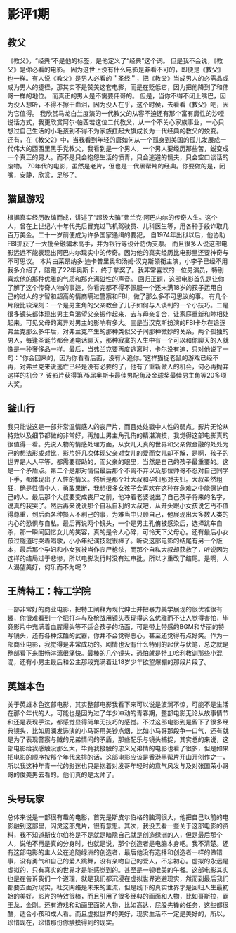 # **影评1期**
## **教父**
《教父》，“经典”不是他的标签，是他定义了“经典”这个词。 但是我不会说，《教父》是你必看的电影。 因为这世上没有什么电影是非看不可的，即便是《教父》也一样。有人说《教父》是男人必看的＂圣经＂，把《教父》当成男人的必需品或成为男人的捷径，那其实不是赞美这套电影，而是在贬低它，因为把他降到了和伟哥一样的地位。 而真正的男人是不需要伟哥的。
但是，当你不得不闭上嘴巴，因为没人想听，不得不擦干血泪，因为没人在乎，这个时侯，去看看《教父》吧，因为它值得。
我欣赏马龙白兰度演的一代教父的从容不迫还有那个富有魔性的沙哑说话方式，我更欣赏阿尔·帕西若这位二代教父，从一个不关心家族事业，一心只想过自己生活的小毛孩到不得不为家族扛起大旗成长为一代经典的教父的蜕变。
还有，在《教父2》中，当我看到年轻的唐如何从一个孤身到美国的孤儿发展成一代伟大的西西里黑手党教父，我看到是一个男人，一个男人要经历那些苦，蜕变成一个真正的男人。而不是只会抱怨生活的愤青，只会逃避的懦夫，只会空口谈话的废物。
70年代的电影，虽然是老片，但也是一代黑帮片的经典。你要做的是，闭嘴，安静，欣赏，足够了。


## **猫鼠游戏**
根据真实经历改编而成，讲述了“超级大骗”弗兰克·阿巴内尔的传奇人生。这个人，曾在上世纪六十年代先后冒充过飞机驾驶员、儿科医生等，用各种手段诈取几百万美金。二十一岁前便成为许多国家通缉的要犯， 自1974年出狱以后，他协助FBI抓获了一大批金融骗术高手，并为银行等设计防伪支票。
而且很多人说这部电影远远不能表现出阿巴内尔现实中的传奇。因为他的真实经历比电影里还要神奇与不可思议。
本片由莱昂纳多·迪卡普里奥和汤姆·汉克斯领衔主演，小李子已经不用我多介绍了，陪跑了22年奥斯卡，终于拿奖了。我非常喜欢的一位男演员，特别喜欢他的那种优雅的气质和那充满磁性的声音。
回归正题，这部电影首先是让你了解了这个传奇人物的事迹，你看完都不得不佩服一个还未满18岁的孩子运用自己的过人的才智和超高的情商瞒过警察和FBI，做了那么多不可思议的事。
有几个片段比较深刻：一个是男主角的父亲教会了儿子如何与人谈判的一个小技巧。二是很多镜头都体现出男主角渴望父亲振作起来，去与母亲复合，让家庭重新和睦相处起来。可见父母的离异对男主的影响有多大。三是当汉克斯扮演的FBI卡尔在追逐弗兰克那么多年后，对弗兰克产生的那种类似父子间那种微妙的关系，两个孤独的男人，每逢圣诞节都会通电话聊天，那种寂寞的人生中有一个可以和你聊天的人就像是一种奢侈品一样。最后，当弗兰克要再度逃离时，卡尔没有追，只对他说了一句：“你会回来的，因为你看看后面，没有人追你。”这样猫捉老鼠的游戏已经不再，对弗兰克来说逃亡已经是没有必要的了，他有了重新做人的机会，何必再抛弃这样的机会？
该影片获得第75届奥斯卡最佳男配角及金球奖最佳男主角等20多项大奖。

## **釜山行**
我只能说这是一部非常温情感人的丧尸片，而且处处戳中人性的弱点。影片无论从特效以及细节都做的非常好，再加上男主角孔侑的精湛演技，我觉得这部电影真的很值得一看。先说人物的情感处理方面，从女儿天真的世界和父亲做金融的处处为己的想法形成对比，影片好几次体现父亲对女儿的爱而女儿却不解，是啊，孩子的世界是人人平等，都需要帮助的，而父亲的眼里，当然是自己的孩子最重要的。这是一个矛盾点。第二个是那对情侣最后那个不离不弃以及那位帅哥不忍对自己同学下手，都体现出了人性的情义。然后是那个壮大叔和孕妇那对夫妇。大叔虽然粗狂，确是性情中人，勇敢果断，我想很多女孩子会喜欢在这种在危难之中能保护自己的人。最后那个大叔要变成丧尸之前，他冲着老婆说出了自己孩子将来的名字，说真的我哭了。然后再来说说那个自私自利的大叔吧，从开头跟小女孩说乞丐不值得尊重，到后面各种损人不利己的事，为难当中只顾自己，他展现出大多数人类的内心的恐惧与自私。最后再说两个镜头，一个是男主孔侑被感染后，选择跳车自杀，那一瞬间回忆女儿的笑容，真的是令人心碎，可怜天下父母心。还有最后小女孩过隧道时哭着唱歌，小小年纪演技就很棒了。听说这部电影的结尾有另一个版本，最后那个孕妇和小女孩被当作丧尸枪杀，而那个自私大叔却获救了，听说因为这样的结局过于悲惨，所以电影发行时没有过审批，所以才重改了结尾。是啊，人人渴望美好，何乐而不为呢？

## **王牌特工：特工学院**
一部非常好的商业电影，把特工阐释为现代绅士并把暴力美学展现的很优雅很有趣，你很难看到一个把打斗与及枪战用镜头表现得这么优雅而不让人觉得害怕，毕竟影片中充满着血腥爆头等不适合孩子的场面，可是带上带感的BGM和华丽的特写镜头，还有各种炫酷的武器，你并不会觉得恶心，甚至还觉得有点好笑。作为一部商业电影，我觉得是非常成功的。剧情也没有什么特别的起伏与伏笔，总之就是整部看下来酣畅淋漓很痛快。最棒的几个镜头，恐怕就是特工哈利教训那些小混混，还有小男主最后和公主那段充满着让18岁少年欲望爆棚的那段片段了。

## **英雄本色**
关于英雄本色这部电影，其实整部电影我看下来可以说是波澜不惊，可能不是生活在那个年代的人，可能也是因为过了年少冲动的青春期，整部电影无论从故事情节和还是表现手法，都感觉显得简单无技巧的感觉。不过这部电影到是留下了很多经典镜头，比如周润发饰演的小马哥用美钞点烟，比如小马哥那段争一口气，还有就是为了表现警察与贼的兄弟情间的矛盾，那些配乐与镜头捕捉，其实总的来说，这部电影给我感触没那么大，毕竟我接触的忠义兄弟情的电影也看了很多，但是如果把电影的顺序按那个年代来排的话，这部电影应该是香港黑帮片开山开创作之一，所以我这种年青一代的影迷也只是抱着对发哥年轻时的意气风发与及对张国荣小哥哥的俊美男去看的。他们真的是太帅了。

## **头号玩家**
总体来说是一部很有趣的电影，首先是斯皮尔伯格的脑洞很大，他把自己以前的电影融到这部里，闪灵这部鬼片，很有意思。其次，我没去看一些关于这部电影的资料，我不知道斯皮尔伯格是不是就是暗隐自己就是创造绿洲的人，但是最后那个人，说他不再是真的分身时，也就是说，那个创造者是电脑本身吧。我不清楚。还有这部电影的主人公在追随绿洲的创造者，最后他没有选择和创造者一样的做错事，没有勇气和自己的爱人跳舞，没有亲吻自己的爱人，不忘初心。虚拟的永远是虚拟的，只有真实的世界才是能感觉到的。甚至是一顿唯美的午餐。这部电影其实也是在告诉我们一个道理，就是我们都沉浸在虚拟世界逃避现实，然而到最后我们都要去面对现实，社交网络是未来的主流，但是线下的真实世界才是回归人生最初始的美好。影片的特效很棒，而且引用了很多经典的画面和人物，比如哥斯拉，霸王龙，金刚。还有游戏和动画里面的人物，比如高达，屁股先锋的任务，这些都很酷，适合小孩和成人看。而且虚拟世界的美好，现实生活不一定是美好的，所以，珍惜现在，珍惜那份你触摸得到的现实。